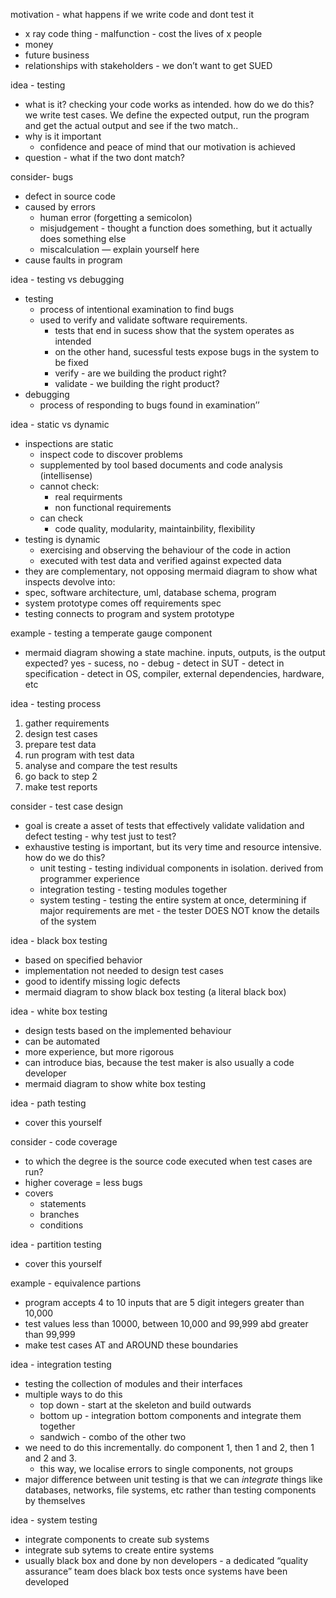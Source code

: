 motivation - what happens if we write code and dont test it
- x ray code thing - malfunction - cost the lives of x people
- money
- future business
- relationships with stakeholders - we don’t want to get SUED



idea - testing
- what is it? checking your code works as intended. how do we do this? we write test cases. We define the expected output, run the program and get the actual output and see if the two match..
- why is it important
	- confidence and peace of mind that our motivation is achieved
- question - what if the two dont match?


consider- bugs
- defect in source code
- caused by errors
	- human error (forgetting a semicolon)
	- misjudgement - thought a function does something, but it actually does something else
	- miscalculation — explain yourself here
- cause faults in program

idea - testing vs debugging
- testing
	- process of intentional examination to find bugs
	- used to verify and validate software requirements. 
		- tests that end in sucess show that the system operates as intended
		- on the other hand, sucessful tests expose bugs in the system to be fixed
		- verify - are we building the product right?
		- validate - we building the right product?
- debugging
	- process of responding to bugs found in examination’’

idea - static vs dynamic
- inspections are static
	- inspect code to discover problems
	- supplemented by tool based documents and code analysis (intellisense)
	- cannot check:
		- real requirments
		- non functional requirements
	- can check
		- code quality, modularity, maintainbility, flexibility
- testing is dynamic
	- exercising and observing the behaviour of the code in action
	- executed with test data and verified against expected data
- they are complementary, not opposing
mermaid diagram to show what inspects devolve into:
- spec, software architecture, uml, database schema, program
- system prototype comes off requirements spec
- testing connects to program and system prototype


example - testing a temperate gauge component
- mermaid diagram showing a state machine. inputs, outputs, is the output expected? yes - sucess, no - debug - detect in SUT - detect in specification - detect in OS, compiler, external dependencies, hardware, etc

idea - testing process
1. gather requirements
2. design test cases
3. prepare test data
4. run program with test data
5. analyse and compare the test results
6. go back to step 2
7. make test reports

consider - test case design
- goal is create a asset of tests that effectively validate validation and defect testing - why test just to test?
- exhaustive testing is important, but its very time and resource intensive. how do we do this?
	- unit testing - testing individual components in isolation. derived from programmer experience
	- integration testing - testing modules together
	- system testing - testing the entire system at once, determining if major requirements are met - the tester DOES NOT know the details of the system

idea - black box testing
- based on specified behavior
- implementation not needed to design test cases
- good to identify missing logic defects
- mermaid diagram to show black box testing (a literal black box)

idea - white box testing
- design tests based on the implemented behaviour
- can be automated
- more experience, but more rigorous
- can introduce bias, because the test maker is also usually a code developer
- mermaid diagram to show white box testing

idea - path testing
- cover this yourself

consider - code coverage
- to which the degree is the source code executed when test cases are run?
- higher coverage = less bugs
- covers
	- statements
	- branches
	- conditions

idea - partition testing
- cover this yourself

example - equivalence partions
- program accepts 4 to 10 inputs that are 5 digit integers greater than 10,000
- test values less than 10000, between 10,000 and 99,999 abd greater than 99,999
- make test cases AT and AROUND these boundaries 


idea - integration testing
- testing the collection of modules and their interfaces
- multiple ways to do this
	- top down - start at the skeleton and build outwards
	- bottom up - integration bottom components and integrate them together
	- sandwich - combo of the other two 
- we need to do this incrementally. do component 1, then 1 and 2, then 1 and 2 and 3.
	- this way, we localise errors to single components, not groups
- major difference between unit testing is that we can *integrate* things like databases, networks, file systems, etc rather than testing components by themselves



idea - system testing
 - integrate components to create sub systems
 - integrate sub sytems to create entire systems
 - usually black box and done by non developers - a dedicated “quality assurance” team does black box tests once systems have been developed